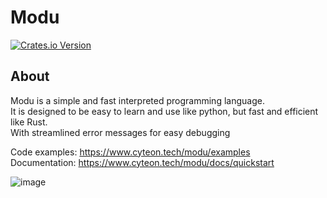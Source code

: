 # Modu
<a href="https://crates.io/crates/modu">
  <img alt="Crates.io Version" src="https://img.shields.io/crates/v/modu?style=for-the-badge">
</a>

## About

Modu is a simple and fast interpreted programming language. \
It is designed to be easy to learn and use like python, but fast and efficient like Rust. \
With streamlined error messages for easy debugging

Code examples: https://www.cyteon.tech/modu/examples \
Documentation: https://www.cyteon.tech/modu/docs/quickstart

![image](https://github.com/user-attachments/assets/601b9bcc-1fb7-4eb9-9669-101de6660384)

